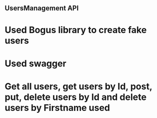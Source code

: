 ## UsersManagement API 
# Used Bogus library to create fake users
# Used swagger
# Get all users, get users by Id, post, put, delete users by Id and delete users by Firstname used
